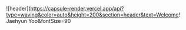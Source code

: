 ![header](https://capsule-render.vercel.app/api?type=waving&color=auto&height=200&section=header&text=Welcome! Jaehyun Yoo&fontSize=90
